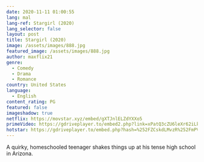 ```yaml
---
date: 2020-11-11 01:00:55
lang: mal
lang-ref: Stargirl (2020)
lang_selector: false
layout: post
title: Stargirl (2020)
image: /assets/images/888.jpg
featured_image: /assets/images/888.jpg
author: maxflix21
genre:
  - Comedy
  - Drama
  - Romance
country: United States
language:
  - English
content_rating: PG
featured: false
imageshadow: true
netflix: https://movstar.xyz/embed/gXTJnlELZdYXXo5
primeVideo: https://gdriveplayer.to/embed2.php?link=xPatQ3cZU6leXr62iLk4QAGkrdocOhjkzZPZitwP3iKtLKLzfAorv%252BMrtZmggPhJRDtNEHyAGIXLeMFYSJ3KiC46UbdByPZ%252B30Tg52PzFzifrnGrq7%252FXIs6nxqc0an1Bzlk7TjYw1fMalmnoEhWmgygXC2LelAgMCybaNAfmJO%252B8rbzfFsJxznKKJmIOuzDSYAgV0pj5ZNUyChsGSgXgZIbzJE%252Bo%252FZaMcM3L9tJMO%252FNRShhATw7CIpr4ekGAWuM47z%252BnDXRLQ771KjaPteMgX6SpIAGAqHLE%252F%252BIFgDgYOBmQ%253D%253D
hotstar: https://gdriveplayer.to/embed.php?hash=%252FZCskdLMvzR%252FmPVgrjDcxwXvjBw9qNX9l4nK%252FpFk1Hxsu9lzx%252Baz7fQX%252Bcq4wFRo3%252Fs7LGl5%252BZJ7PoXHpXz3kYl2CzAVGX6V4Nm71xwDLg4VmMFSHuHHkfySot28TycPVl4hEChTBNVLKDPsS41sNjkzVDJpnmxygkO%252FGVQ8EjzLvI%252BS9nrnekKgDXVDUsSvCuKxYvTzfQImZtHrWuts8ztzOMp%252Bjd7dLur997LT%252FmPWy72Yb9kiw9YkJCGckMsZH4W2aZsDxtrm%252FGNGga%252FP4LZ6FmL8ulOaGWFmvPYQFMstTdSNSrUkMI5b7rtxmu%252BGZycyh3%252Bg%252FJ0nTNeWzJw%252B3YazqQItVN8ytOVldvfuVJaw%253D%253D
---
```

A quirky, homeschooled teenager shakes things up at his tense high school in Arizona.